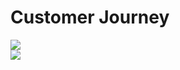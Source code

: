 # Customer Journey

![](https://github.com/ayocucu/BADS7105/blob/main/Homework%2004%20%E2%80%93%20Customer%20Journey/HW04-1.PNG)<br />
![](https://github.com/ayocucu/BADS7105/blob/main/Homework%2004%20%E2%80%93%20Customer%20Journey/HW04-2.PNG)<br />
